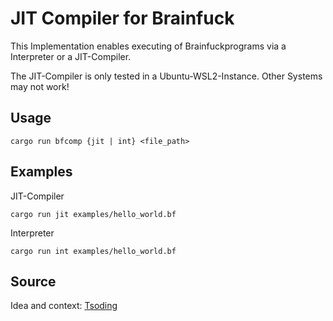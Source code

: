 # JIT Compiler for Brainfuck

This Implementation enables executing of Brainfuckprograms via a Interpreter or a JIT-Compiler.

The JIT-Compiler is only tested in a Ubuntu-WSL2-Instance.
Other Systems may not work!

## Usage

```console
cargo run bfcomp {jit | int} <file_path> 
```

## Examples

JIT-Compiler

```console
cargo run jit examples/hello_world.bf
```

Interpreter

```console
cargo run int examples/hello_world.bf
```

## Source

Idea and context: [Tsoding](https://www.youtube.com/watch?v=mbFY3Rwv7XM)
